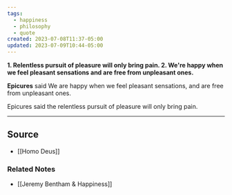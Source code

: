 ```yaml
---
tags:
  - happiness
  - philosophy
  - quote
created: 2023-07-08T11:37-05:00
updated: 2023-07-09T10:44-05:00
---
```

**1. Relentless pursuit of pleasure will only bring pain.
2. We're happy when we feel pleasant sensations and are free from unpleasant ones.**

**Epicures** said We are happy when we feel pleasant sensations, and are free from unpleasant ones.

Epicures said the relentless pursuit of pleasure will only bring pain. 

---

## Source
- [[Homo Deus]]

### Related Notes
- [[Jeremy Bentham & Happiness]]